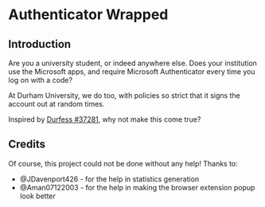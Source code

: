 # Authenticator Wrapped #

## Introduction ##

Are you a university student, or indeed anywhere else. Does your institution use the Microsoft apps, and require Microsoft Authenticator every time you log on with a code? 

At Durham University, we do too, with policies so strict that it signs the account out at random times. 

Inspired by [Durfess #37281](https://www.facebook.com/hashtag/durfess37281), why not make this come true?

## Credits ##

Of course, this project could not be done without any help! Thanks to:

- @JDavenport426 - for the help in statistics generation
- @Aman07122003 - for the help in making the browser extension popup look better